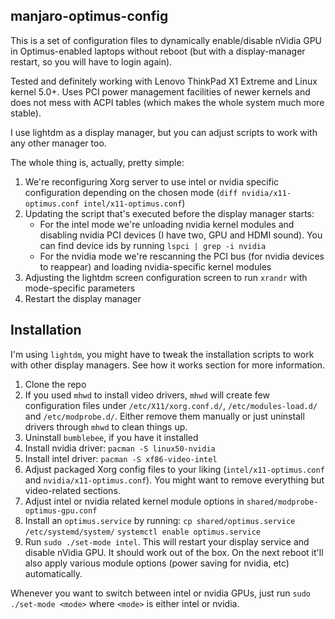 manjaro-optimus-config
----------------------

This is a set of configuration files to dynamically enable/disable nVidia GPU in Optimus-enabled laptops without reboot (but with a display-manager restart, so you will have to login
again).

Tested and definitely working with Lenovo ThinkPad X1 Extreme and Linux kernel 5.0+.
Uses PCI power management facilities of newer kernels and does not mess with ACPI tables
(which makes the whole system much more stable).

I use lightdm as a display manager, but you can adjust scripts to work with any other
manager too.

The whole thing is, actually, pretty simple:

 1. We're reconfiguring Xorg server to use intel or nvidia specific configuration depending
    on the chosen mode (`diff nvidia/x11-optimus.conf intel/x11-optimus.conf`)
 2. Updating the script that's executed before the display manager starts:
    - For the intel mode we're unloading nvidia kernel modules and disabling nvidia
      PCI devices (I have two, GPU and HDMI sound). You can find device ids by running
      `lspci | grep -i nvidia`
    - For the nvidia mode we're rescanning the PCI bus (for nvidia devices to reappear)
      and loading nvidia-specific kernel modules
 3. Adjusting the lightdm screen configuration screen to run `xrandr` with
    mode-specific parameters
 4. Restart the display manager

Installation
------------

I'm using `lightdm`, you might have to tweak the installation scripts to
work with other display managers. See how it works section for more information.

1. Clone the repo
2. If you used `mhwd` to install video drivers, `mhwd` will create few
   configuration files under `/etc/X11/xorg.conf.d/`, `/etc/modules-load.d/` and
   `/etc/modprobe.d/`. Either remove them manually or just uninstall drivers through
   `mhwd` to clean things up.
3. Uninstall `bumblebee`, if you have it installed
3. Install nvidia driver: `pacman -S linux50-nvidia`
4. Install intel driver: `pacman -S xf86-video-intel`
5. Adjust packaged Xorg config files to your liking (`intel/x11-optimus.conf` and
   `nvidia/x11-optimus.conf`). You might want to remove everything but video-related
   sections. 
6. Adjust intel or nvidia related kernel module options in `shared/modprobe-optimus-gpu.conf`
7. Install an `optimus.service` by running:
   `cp shared/optimus.service /etc/systemd/system/`
   `systemctl enable optimus.service`
8. Run `sudo ./set-mode intel`. This will restart your display service and disable
   nVidia GPU. It should work out of the box. On the next reboot it'll also apply
   various module options (power saving for nvidia, etc) automatically.

Whenever you want to switch between intel or nvidia GPUs, just run `sudo ./set-mode <mode>`
where `<mode>` is either intel or nvidia.


